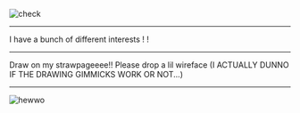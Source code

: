 ![check](https://static.wikia.nocookie.net/no-i-am-not-a-human/images/0/04/Check.gif/revision/latest/scale-to-width-down/600?cb=20250619035911)

- ------------------------------------------------------------------------------------------------------
I have a bunch of different interests ! !
- ------------------------------------------------------------------------------------------------------
Draw on my strawpageeee!! Please drop a lil wireface (I ACTUALLY DUNNO IF THE DRAWING GIMMICKS WORK OR NOT...)
- ------------------------------------------------------------------------------------------------------

![hewwo](https://clan.fastly.steamstatic.com/images//45183347/e346098b5229dde4835d5829d97fa15760c2edb1.gif)

